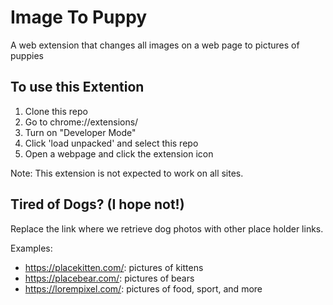 # Image To Puppy
A web extension that changes all images on a web page to pictures of puppies

## To use this Extention
1. Clone this repo
2. Go to chrome://extensions/
3. Turn on "Developer Mode"
4. Click 'load unpacked' and select this repo
5. Open a webpage and click the extension icon

Note: This extension is not expected to work on all sites.

## Tired of Dogs? (I hope not!)
Replace the link where we retrieve dog photos with other place holder links.

Examples:
* https://placekitten.com/: pictures of kittens
* https://placebear.com/: pictures of bears
* https://lorempixel.com/: pictures of food, sport, and more
